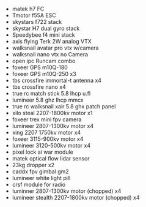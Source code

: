- matek h7 FC
- Tmotor f55A ESC
- skystars f722 stack
- skystar H7 dual gyro stack
- Speedybee f4 mini stack
- axis flying Terk 2W analog VTX
- walksnail avatar pro vtx w/camera
- walksnail nano vtx no Camera
- open ipc Runcam combo
- foxeer GPS m10Q-180
- foxeer GPS m10Q-250 x3
- tbs crossfire immortal-t antenna x4
- tbs crossfire nano x4
- true rc match stick 5.8 lhcp u.fl
- lumineer 5.8 ghz lhcp mmcx
- true rc walksnail xair 5.8 ghx patch panel
- xilo steal 2207-1800kv motor x1
- foxeer  trex mini fpv camera
- lumineer 2807-1300kv motor x4
- xing  2207 1750kv motor x4
- foxeer 3115-900kv motor x4
- lumineer 3120-500kv motor x4
- pixel lock ai war module
- matek optical flow lidar sensor
- 23kg dropper x2
- caddx fpv gimbal gm2
- lumineer white light pill
- crsf module for radio
- luminner 2807-1300kv motor (chopped) x4
- lumineer stealth 2207-1800kv motor (chopped) x4
